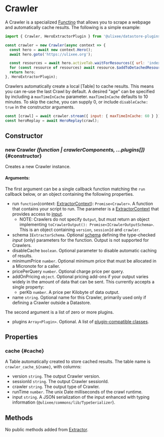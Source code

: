 # Crawler

A Crawler is a specialized [Functino](./extractor.md) that allows you to scrape a webpage and automatically cache results. The following is a simple example:

```js
import { Crawler, HeroExtractorPlugin } from '@ulixee/datastore-plugins-hero';

const crawler = new Crawler(async context => {
  const hero = await new context.Hero();
  await hero.goto('https://ulixee.org');

  const resources = await hero.activeTab.waitForResources({ url: 'index.json' });
  for (const resource of resources) await resource.$addToDetachedResources('xhr');
  return hero;
}, HeroExtractorPlugin);
```

Crawlers automatically create a local [Table] to cache results. This means you can re-use the last Crawl by default. A desired "age" can be specified by including a `maxTimeInCache` parameter. `maxTimeInCache` defaults to 10 minutes. To skip the cache, you can supply 0, or include `disableCache: true` in the constructor arguments.

```js
const [crawl] = await crawler.stream({ input: { maxTimeInCache: 60 } });
const heroReplay = await HeroReplay(crawl);
```

## Constructor

### new Crawler _(function | crawlerComponents, ...plugins[])_ {#constructor}

Creates a new Crawler instance.

#### **Arguments**:

The first argument can be a single callback function matching the `run` callback below, or an object containing the following properties.

- run `function`(context: [ExtractorContext](./extractor-context.md)): `Promise<Crawler>`. A function that contains your script to run. The parameter is a [ExtractorContext](./extractor-context.md) that provides access to [input](./input.md).
  - NOTE: Crawlers do not specify `Output`, but must return an object implementing `toCrawlerOutput(): Promise<ICrawlerOutputSchema>`. This is an object containing `version`, `sessionId` and `crawler`.
- schema `IExtractorSchema`. Optional [schema](../advanced/extractor-schemas.md) defining the type-checked _input_ (only) parameters for the function. Output is not supported for Crawlers.
- disableCache `boolean`. Optional parameter to disable automatic caching of results.
- minimumPrice `number`. Optional minimum price that must be allocated in a Micronote for a caller.
- pricePerQuery `number`. Optional charge price per query.
- addOnPricing `object`. Optional pricing add-ons if your output varies widely in the amount of data that can be sent. This currently accepts a single property:
  - perKb `number`. A price per Kilobyte of data output.
- name `string`. Optional name for this Crawler, primarily used only if defining a Crawler outside a Datastore.

The second argument is a list of zero or more plugins.

- plugins `Array<Plugin>`. Optional. A list of [plugin-compatible classes](../advanced/plugins).

## Properties

### cache {#cache}

A Table automatically created to store cached results. The table name is `crawler_cache_${name}`, with columns:

- version `string`. The output Crawler version.
- sessionId `string`. The output Crawler sessionId.
- crawler `string`. The output type of Crawler.
- runTime `number`. The unix Date milliseconds of the crawl runtime.
- input `string`. A JSON serialization of the input enhanced with typing information (`@ulixee/commons/lib/TypeSerializer`).

## Methods

No public methods added from [Extractor](./extractor.md).
